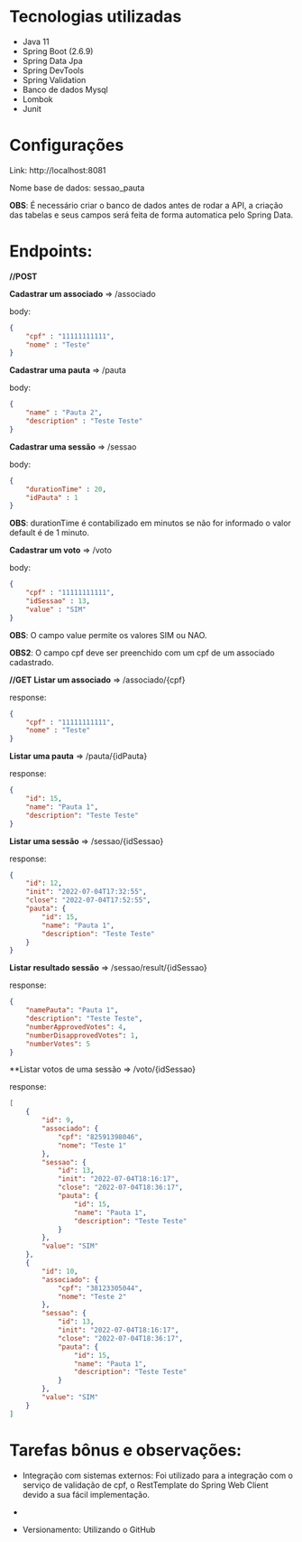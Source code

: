 # Tecnologias utilizadas
* Java 11
* Spring Boot (2.6.9)
* Spring Data Jpa
* Spring DevTools 
* Spring Validation
* Banco de dados Mysql
* Lombok
* Junit

# Configurações
Link: http://localhost:8081

Nome base de dados: sessao_pauta

**OBS**: É necessário criar o banco de dados antes de rodar a API, a criação das tabelas e seus campos será feita de forma automatica pelo Spring Data.

# Endpoints:
**//POST**

**Cadastrar um associado** => /associado

body:
```json
{
    "cpf" : "11111111111",
    "nome" : "Teste"
}
```

**Cadastrar uma pauta** => /pauta

body:
```json
{
    "name" : "Pauta 2",
    "description" : "Teste Teste"
}
```

**Cadastrar uma sessão** => /sessao

body:
```json
{
    "durationTime" : 20,
    "idPauta" : 1
}
```
**OBS**: durationTime é contabilizado em minutos se não for informado o valor default é de 1 minuto.

**Cadastrar um voto** => /voto

body:
```json
{
    "cpf" : "11111111111",
    "idSessao" : 13,
    "value" : "SIM"
}
```
**OBS**: O campo value permite os valores SIM ou NAO.

**OBS2**: O campo cpf deve ser preenchido com um cpf de um associado cadastrado. 

**//GET**
**Listar um associado** => /associado/{cpf}

response:
```json
{
    "cpf" : "11111111111",
    "nome" : "Teste"
}
```

**Listar uma pauta** => /pauta/{idPauta}

response:
```json
{
    "id": 15,
    "name": "Pauta 1",
    "description": "Teste Teste"
}
```
**Listar uma sessão** => /sessao/{idSessao}

response:
```json
{
    "id": 12,
    "init": "2022-07-04T17:32:55",
    "close": "2022-07-04T17:52:55",
    "pauta": {
        "id": 15,
        "name": "Pauta 1",
        "description": "Teste Teste"
    }
}
```

**Listar resultado sessão** => /sessao/result/{idSessao}

response:
```json
{
    "namePauta": "Pauta 1",
    "description": "Teste Teste",
    "numberApprovedVotes": 4,
    "numberDisapprovedVotes": 1,
    "numberVotes": 5
}
```

**Listar votos de uma sessão => /voto/{idSessao}

response:
```json
[
    {
        "id": 9,
        "associado": {
            "cpf": "82591398046",
            "nome": "Teste 1"
        },
        "sessao": {
            "id": 13,
            "init": "2022-07-04T18:16:17",
            "close": "2022-07-04T18:36:17",
            "pauta": {
                "id": 15,
                "name": "Pauta 1",
                "description": "Teste Teste"
            }
        },
        "value": "SIM"
    },
    {
        "id": 10,
        "associado": {
            "cpf": "38123305044",
            "nome": "Teste 2"
        },
        "sessao": {
            "id": 13,
            "init": "2022-07-04T18:16:17",
            "close": "2022-07-04T18:36:17",
            "pauta": {
                "id": 15,
                "name": "Pauta 1",
                "description": "Teste Teste"
            }
        },
        "value": "SIM"
    }
]
```
# Tarefas bônus e observações:

* Integração com sistemas externos: Foi utilizado para a integração com o serviço de validação de cpf, o RestTemplate do Spring Web Client devido a sua fácil implementação.

* 

* Versionamento: Utilizando o GitHub



